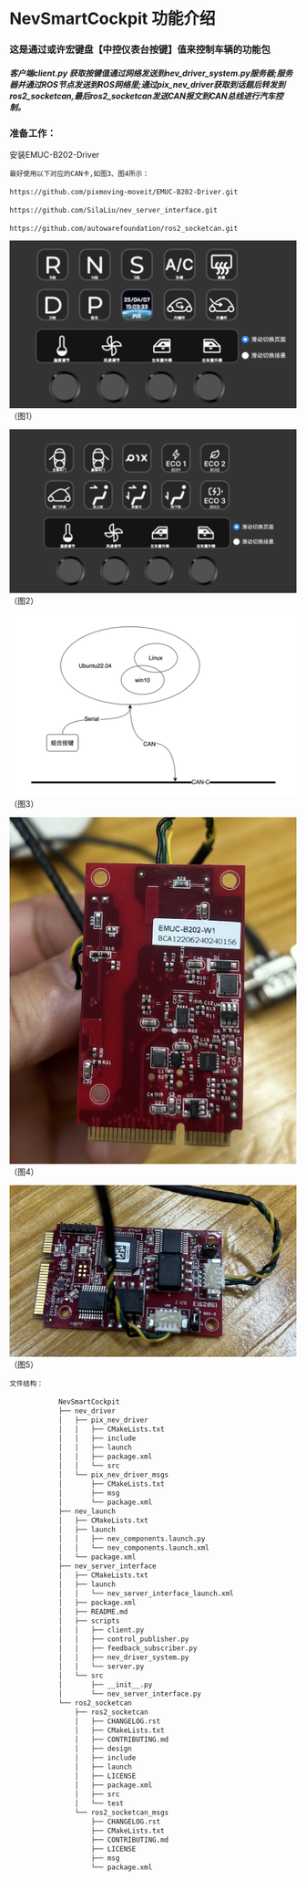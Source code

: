 # NevSmartCockpit 功能介绍

### 这是通过或许宏键盘【中控仪表台按键】值来控制车辆的功能包
##### 客户端client.py 获取按键值通过网络发送到nev_driver_system.py服务器;服务器并通过ROS节点发送到ROS网络里;通过pix_nev_driver获取到话题后转发到ros2_socketcan,最后ros2_socketcan发送CAN报文到CAN总线进行汽车控制。


### 准备工作：
安装EMUC-B202-Driver

    最好使用以下对应的CAN卡,如图3、图4所示：

    https://github.com/pixmoving-moveit/EMUC-B202-Driver.git

    https://github.com/SilaLiu/nev_server_interface.git

    https://github.com/autowarefoundation/ros2_socketcan.git

![alt text](image.png)
    （图1）

![alt text](image-1.png)
    （图2）

![alt text](image-2.png)
    （图3）

![alt text](image-3.png)
    （图4）

![alt text](image-4.png)
    （图5）

    文件结构：

                NevSmartCockpit
                ├── nev_driver
                │   ├── pix_nev_driver
                │   │   ├── CMakeLists.txt
                │   │   ├── include
                │   │   ├── launch
                │   │   ├── package.xml
                │   │   └── src
                │   └── pix_nev_driver_msgs
                │       ├── CMakeLists.txt
                │       ├── msg
                │       └── package.xml
                ├── nev_launch
                │   ├── CMakeLists.txt
                │   ├── launch
                │   │   ├── nev_components.launch.py
                │   │   └── nev_components.launch.xml
                │   └── package.xml
                ├── nev_server_interface
                │   ├── CMakeLists.txt
                │   ├── launch
                │   │   └── nev_server_interface_launch.xml
                │   ├── package.xml
                │   ├── README.md
                │   ├── scripts
                │   │   ├── client.py
                │   │   ├── control_publisher.py
                │   │   ├── feedback_subscriber.py
                │   │   ├── nev_driver_system.py
                │   │   └── server.py
                │   └── src
                │       ├── __init__.py
                │       └── nev_server_interface.py
                └── ros2_socketcan
                    ├── ros2_socketcan
                    │   ├── CHANGELOG.rst
                    │   ├── CMakeLists.txt
                    │   ├── CONTRIBUTING.md
                    │   ├── design
                    │   ├── include
                    │   ├── launch
                    │   ├── LICENSE
                    │   ├── package.xml
                    │   ├── src
                    │   └── test
                    └── ros2_socketcan_msgs
                        ├── CHANGELOG.rst
                        ├── CMakeLists.txt
                        ├── CONTRIBUTING.md
                        ├── LICENSE
                        ├── msg
                        └── package.xml